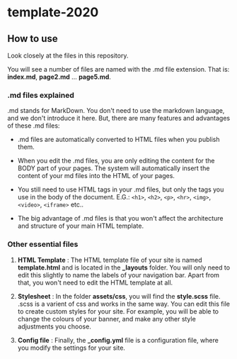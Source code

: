 # template-2020
## How to use

Look closely at the files in this repository. 

You will see a number of files are named with the .md file extension. That is: **index.md**, **page2.md** … **page5.md**. 

### .md files explained

.md stands for MarkDown. You don't need to use the markdown language, and we don't introduce it here. But, there are many features and advantages of these .md files:

* .md files are automatically converted to HTML files when you publish them.

* When you edit the .md files, you are only editing the content for the BODY part of your pages. The system will automatically insert the content of your md files into the HTML of your pages.

* You still need to use HTML tags in your .md files, but only the tags you use in the body of the document. E.G.: `<h1>`, `<h2>`, `<p>`, `<hr>`, `<img>`, `<video>`, `<iframe>` etc..

* The big advantage of .md files is that you won't affect the architecture and structure of your main HTML template.

### Other essential files

1. **HTML Template** : The HTML template file of your site is named **template.html** and is located in the **&#95;layouts** folder. You will only need to edit this slightly to name the labels of your navigation bar.  Apart from that, you won't need to edit the HTML template at all.

1. **Stylesheet** : In the folder **assets/css**, you will find the **style.scss** file. .scss is a varient of css and works in the same way. You can edit this file to create custom styles for your site. For example, you will be able to change the colours of your banner, and make any other style adjustments you choose.

1. **Config file** : Finally, the **&#95;config.yml** file is a configuration file, where you modify the settings for your site.
